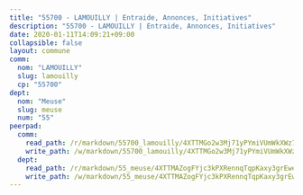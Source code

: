 ```yaml
---
title: "55700 - LAMOUILLY | Entraide, Annonces, Initiatives"
description: "55700 - LAMOUILLY | Entraide, Annonces, Initiatives"
date: 2020-01-11T14:09:21+09:00
collapsible: false
layout: commune
comm:
  nom: "LAMOUILLY"
  slug: lamouilly
  cp: "55700"
dept:
  nom: "Meuse"
  slug: meuse
  num: "55"
peerpad:
  comm:
    read_path: /r/markdown/55700_lamouilly/4XTTMGo2w3Mj71yPYmiVUmWkXWz7Zz8LUGL5gWaXBuq8MfWNG
    write_path: /w/markdown/55700_lamouilly/4XTTMGo2w3Mj71yPYmiVUmWkXWz7Zz8LUGL5gWaXBuq8MfWNG-K3TgUrViAinCmq46wx4Up4aoPgxJoGkYA2e9vgiJj7tskqKTMRThKHbBouFJ92UzP5iY8P3WWMe9oavHwcyy6rN3CJJMFmTfbPsJ4R9uEFYLDJN8ZU3Ph1YQMpMR2VFyDryxSVz4
  dept:
    read_path: /r/markdown/55_meuse/4XTTMAZogFYjc3kPXRennqTqpKaxy3grEwemFqg29rwkrPVit
    write_path: /w/markdown/55_meuse/4XTTMAZogFYjc3kPXRennqTqpKaxy3grEwemFqg29rwkrPVit-K3TgUKFK4U3KduRmUzLc9vHoSRQG77sF2Wbs3cyWXobZcgb6TfASJcGDPror5ZZanBF6Mpjeq1Ushd16Pu9ha9F7F38qzhQqES3b79Xt7LuU1tzmWNED66pWnroExmsHxWtFur2G
---
```


